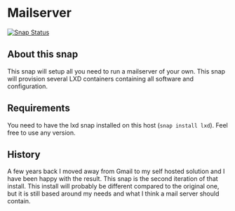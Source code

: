 # Mailserver
[![Snap Status](https://build.snapcraft.io/badge/nsg/snap-mailserver.svg)](https://build.snapcraft.io/user/nsg/snap-mailserver)

## About this snap

This snap will setup all you need to run a mailserver of your own. This
snap will provision several LXD containers containing all software and
configuration.

## Requirements

You need to have the lxd snap installed on this host (`snap install lxd`).
Feel free to use any version.

## History

A few years back I moved away from Gmail to my self hosted solution and
I have been happy with the result. This snap is the second iteration of
that install. This install will probably be different compared to the
original one, but it is still based around my needs and what I think
a mail server should contain.
